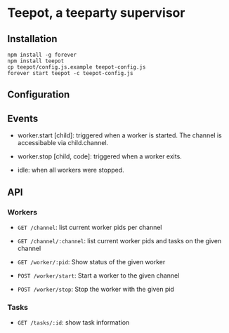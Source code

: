 # Teepot, a teeparty supervisor

## Installation

```
npm install -g forever
npm install teepot
cp teepot/config.js.example teepot-config.js
forever start teepot -c teepot-config.js
```

## Configuration


## Events

* worker.start [child]: triggered when a worker is started. The channel is
  accessibable via child.channel.

* worker.stop [child, code]: triggered when a worker exits.

* idle: when all workers were stopped.

## API

### Workers

* `GET /channel`: list current worker pids per channel
* `GET /channel/:channel`: list current worker pids and tasks 
                           on the given channel

* `GET /worker/:pid`: Show status of the given worker
* `POST /worker/start`: Start a worker to the given channel
* `POST /worker/stop`: Stop the worker with the given pid

### Tasks

* `GET /tasks/:id`: show task information


